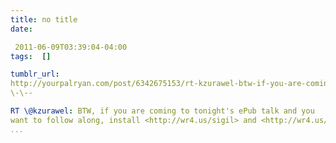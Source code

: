 ```yaml
---
title: no title
date:

 2011-06-09T03:39:04-04:00  
tags:  []

tumblr_url:
http://yourpalryan.com/post/6342675153/rt-kzurawel-btw-if-you-are-coming-to-tonights
\-\--

RT \@kzurawel: BTW, if you are coming to tonight's ePub talk and you
want to follow along, install <http://wr4.us/sigil> and <http://wr4.us/>
...
```

